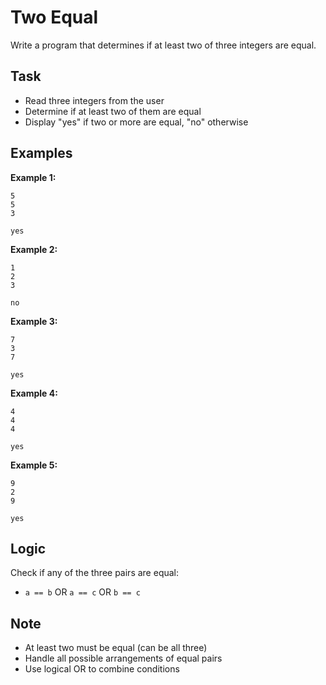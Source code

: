 # Two Equal

Write a program that determines if at least two of three integers are equal.

## Task
- Read three integers from the user
- Determine if at least two of them are equal
- Display "yes" if two or more are equal, "no" otherwise

## Examples
**Example 1:**
```
5
5
3
```
```
yes
```

**Example 2:**
```
1
2
3
```
```
no
```

**Example 3:**
```
7
3
7
```
```
yes
```

**Example 4:**
```
4
4
4
```
```
yes
```

**Example 5:**
```
9
2
9
```
```
yes
```

## Logic
Check if any of the three pairs are equal:
- `a == b` OR `a == c` OR `b == c`

## Note
- At least two must be equal (can be all three)
- Handle all possible arrangements of equal pairs
- Use logical OR to combine conditions

